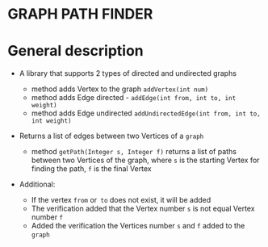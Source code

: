 GRAPH PATH FINDER
========

General description
========================

* A library that supports 2 types of directed and undirected graphs
  * method adds Vertex to the graph `addVertex(int num) `
  * method adds Edge directed - `addEdge(int from, int to, int weight)`
  * method adds Edge undirected `addUndirectedEdge(int from, int to, int weight)`

* Returns a list of edges between two Vertices of a `graph`
  * method `getPath(Integer s, Integer f)` returns a list of paths between two Vertices of the graph, where `s` is the starting Vertex for finding the path, `f` is the final Vertex

* Additional:
  * If the vertex `from` or` to` does not exist, it will be added
  * The verification added that the Vertex number `s` is not equal Vertex number `f`
  * Added the verification the Vertices number `s` and `f` added to the `graph`
